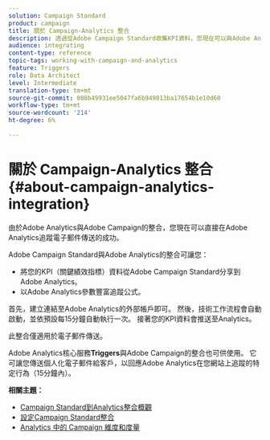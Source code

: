 ```yaml
---
solution: Campaign Standard
product: campaign
title: 關於 Campaign-Analytics 整合
description: 透過從Adobe Campaign Standard收集KPI資料，您現在可以與Adobe Analytics共用促銷活動資料，以測量來自Adobe Campaign的電子郵件行銷量度。
audience: integrating
content-type: reference
topic-tags: working-with-campaign-and-analytics
feature: Triggers
role: Data Architect
level: Intermediate
translation-type: tm+mt
source-git-commit: 088b49931ee5047fa6b949813ba17654b1e10d60
workflow-type: tm+mt
source-wordcount: '214'
ht-degree: 6%

---
```



# 關於 Campaign-Analytics 整合{#about-campaign-analytics-integration}

由於Adobe Analytics與Adobe Campaign的整合，您現在可以直接在Adobe Analytics追蹤電子郵件傳送的成功。

Adobe Campaign Standard與Adobe Analytics的整合可讓您：

* 將您的KPI（關鍵績效指標）資料從Adobe Campaign Standard分享到Adobe Analytics。
* 以Adobe Analytics參數豐富追蹤公式。

首先，建立連結至Adobe Analytics的外部帳戶即可。 然後，技術工作流程會自動啟動，並依預設每15分鐘自動執行一次。 接著您的KPI資料會推送至Analytics。

此整合僅適用於電子郵件傳送。

Adobe Analytics核心服務&#x200B;**Triggers**&#x200B;與Adobe Campaign的整合也可供使用。 它可讓您傳送個人化電子郵件給客戶，以回應Adobe Analytics在您網站上追蹤的特定行為（15分鐘內）。

**相關主題：**

* [Campaign Standard到Analytics整合概觀](https://docs.adobe.com/content/help/en/analytics/integration/adobe-campaign.html)
* [設定Campaign Standard整合](https://docs.adobe.com/content/help/en/campaign-standard/using/integrating-with-adobe-cloud/working-with-campaign-and-analytics/configure-campaign-analytics-integration.html)
* [Analytics 中的 Campaign 維度和度量](../../integrating/using/campaign-dimensions-and-metrics-in-analytics.md)
